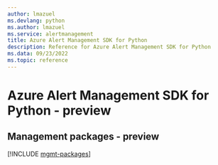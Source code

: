 ```yaml
---
author: lmazuel
ms.devlang: python
ms.author: lmazuel
ms.service: alertmanagement
title: Azure Alert Management SDK for Python
description: Reference for Azure Alert Management SDK for Python
ms.data: 09/23/2022
ms.topic: reference
---
```

# Azure Alert Management SDK for Python - preview

## Management packages - preview
[!INCLUDE [mgmt-packages](alert-management-mgmt-index.md)]